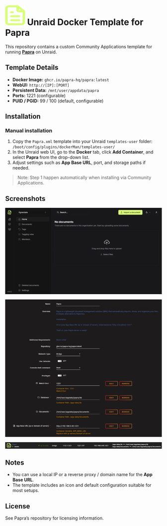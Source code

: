 <h1>
  <img src="https://raw.githubusercontent.com/egnerdata/unraid-docker-templates/main/icons/papra.png" width="64" height="64" alt="Papra Icon" />
  Unraid Docker Template for Papra
</h1>

This repository contains a custom Community Applications template for running **[Papra](https://github.com/papra-hq/papra)** on Unraid.

## Template Details

- **Docker Image:** `ghcr.io/papra-hq/papra:latest`
- **WebUI:** `http://[IP]:[PORT]`
- **Persistent Data:** `/mnt/user/appdata/papra`
- **Ports:** 1221 (configurable)
- **PUID / PGID:** 99 / 100 (default, configurable)

## Installation

### Manual installation
1. Copy the `Papra.xml` template into your Unraid `templates-user` folder:  
   `/boot/config/plugins/dockerMan/templates-user/`
2. In the Unraid web UI, go to the **Docker** tab, click **Add Container**, and select **Papra** from the drop-down list.
3. Adjust settings such as **App Base URL**, port, and storage paths if needed.

> Note: Step 1 happen automatically when installing via Community Applications.

## Screenshots

![Papra dashboard](https://raw.githubusercontent.com/egnerdata/unraid-docker-templates/main/screenshots/papra-unraid_1.png)

![Papra container settings](https://raw.githubusercontent.com/egnerdata/unraid-docker-templates/main/screenshots/papra-unraid_2.png)

![Papra container](https://raw.githubusercontent.com/egnerdata/unraid-docker-templates/main/screenshots/papra-unraid_3.png)

## Notes

- You can use a local IP or a reverse proxy / domain name for the **App Base URL**.
- The template includes an icon and default configuration suitable for most setups.

## License

See Papra’s repository for licensing information.

